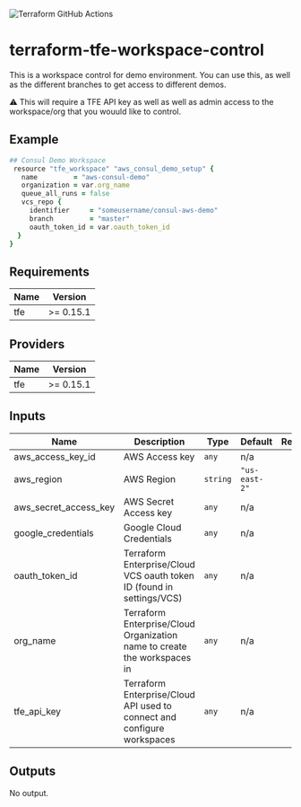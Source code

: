 ![Terraform GitHub Actions](https://github.com/mtharpe/terraform-tfe-workspace-control/workflows/Terraform%20GitHub%20Actions/badge.svg)

# terraform-tfe-workspace-control
This is a workspace control for demo environment. You can use this, as well as the different branches to get access to different demos. 

:warning: This will require a TFE API key as well as well as admin access to the workspace/org that you wouuld like to control.

## Example

```ruby
## Consul Demo Workspace
 resource "tfe_workspace" "aws_consul_demo_setup" {
   name         = "aws-consul-demo"
   organization = var.org_name
   queue_all_runs = false
   vcs_repo {
     identifier     = "someusername/consul-aws-demo"
     branch         = "master"
     oauth_token_id = var.oauth_token_id
  }
}
```

## Requirements

| Name | Version |
|------|---------|
| tfe | >= 0.15.1 |

## Providers

| Name | Version |
|------|---------|
| tfe | >= 0.15.1 |

## Inputs

| Name | Description | Type | Default | Required |
|------|-------------|------|---------|:--------:|
| aws\_access\_key\_id | AWS Access key | `any` | n/a | yes |
| aws\_region | AWS Region | `string` | `"us-east-2"` | no |
| aws\_secret\_access\_key | AWS Secret Access key | `any` | n/a | yes |
| google\_credentials | Google Cloud Credentials | `any` | n/a | yes |
| oauth\_token\_id | Terraform Enterprise/Cloud VCS oauth token ID (found in settings/VCS) | `any` | n/a | yes |
| org\_name | Terraform Enterprise/Cloud Organization name to create the workspaces in | `any` | n/a | yes |
| tfe\_api\_key | Terraform Enterprise/Cloud API used to connect and configure workspaces | `any` | n/a | yes |

## Outputs

No output.